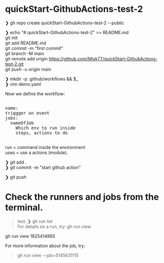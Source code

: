 # quickStart-GithubActions-test-2

❯ gh repo create quickStart-GithubActions-test-2 --public

❯ echo "# quickStart-GithubActions-test-2" >> README.md  
git init  
git add README.md  
git commit -m "first commit"  
git branch -M main  
git remote add origin https://github.com/Misk77/quickStart-GithubActions-test-2.git  
git push -u origin main  


❯ mkdir -p .github/workflows && $_  
❯ vim demo.yaml  

Now we define the workflow:  

<pre>  
name:  
triggger on event  
jobs:  
  nameOfJob  
    Which env to run inside  
    steps, actions to do  
 </pre> 

run = command inside the environment  
uses = use a actions (module).   

❯ git add .  
❯ git commit -m "start github action"  

❯ git push  


# Check the runners and jobs from the terminal. 

> test. 
> ❯ gh run list   
For details on a run, try: gh run view <run-id>    
  
gh run view 1825414865    

For more information about the job, try: 
> gh run view --job=5145631115  
  

